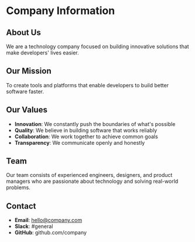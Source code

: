 # Company Information

## About Us

We are a technology company focused on building innovative solutions that make developers' lives easier.

## Our Mission

To create tools and platforms that enable developers to build better software faster.

## Our Values

- **Innovation**: We constantly push the boundaries of what's possible
- **Quality**: We believe in building software that works reliably
- **Collaboration**: We work together to achieve common goals
- **Transparency**: We communicate openly and honestly

## Team

Our team consists of experienced engineers, designers, and product managers who are passionate about technology and solving real-world problems.

## Contact

- **Email**: hello@company.com
- **Slack**: #general
- **GitHub**: github.com/company
